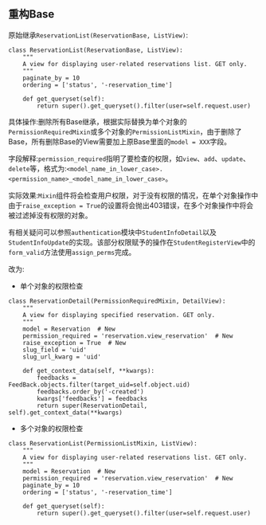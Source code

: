 ## 重构Base

原始继承`ReservationList(ReservationBase, ListView)`:

```
class ReservationList(ReservationBase, ListView):
    """
    A view for displaying user-related reservations list. GET only.
    """
    paginate_by = 10
    ordering = ['status', '-reservation_time']

    def get_queryset(self):
        return super().get_queryset().filter(user=self.request.user)
```

具体操作:删除所有Base继承，根据实际替换为单个对象的`PermissionRequiredMixin`或多个对象的`PermissionListMixin`，由于删除了Base，所有删除Base的View需要加上原Base里面的`model = XXX`字段。

字段解释:`permission_required`指明了要检查的权限，如`view`、`add`、`update`、`delete`等，格式为:`<model_name_in_lower_case>.<permission_name>_<model_name_in_lower_case>`。

实际效果:`Mixin`组件将会检查用户权限，对于没有权限的情况，在单个对象操作中由于`raise_exception = True`的设置将会抛出403错误，在多个对象操作中将会被过滤掉没有权限的对象。

有相关疑问可以参照`authentication`模块中`StudentInfoDetail`以及`StudentInfoUpdate`的实现。该部分权限赋予的操作在`StudentRegisterView`中的`form_valid`方法使用`assign_perms`完成。

改为:

* 单个对象的权限检查

```
class ReservationDetail(PermissionRequiredMixin, DetailView):
    """
    A view for displaying specified reservation. GET only.
    """
    model = Reservation  # New
    permission_required = 'reservation.view_reservation'  # New
    raise_exception = True  # New
    slug_field = 'uid'
    slug_url_kwarg = 'uid'

    def get_context_data(self, **kwargs):
        feedbacks = FeedBack.objects.filter(target_uid=self.object.uid)
        feedbacks.order_by('-created')
        kwargs['feedbacks'] = feedbacks
        return super(ReservationDetail, self).get_context_data(**kwargs)

```

* 多个对象的权限检查

```
class ReservationList(PermissionListMixin, ListView):
    """
    A view for displaying user-related reservations list. GET only.
    """
    model = Reservation  # New
    permission_required = 'reservation.view_reservation'  # New
    paginate_by = 10
    ordering = ['status', '-reservation_time']

    def get_queryset(self):
        return super().get_queryset().filter(user=self.request.user)
```


